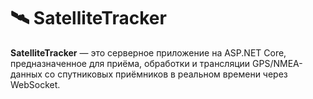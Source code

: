 # 🛰️ SatelliteTracker

**SatelliteTracker** — это серверное приложение на ASP.NET Core, предназначенное для приёма, обработки и трансляции GPS/NMEA-данных со спутниковых приёмников в реальном времени через WebSocket.
